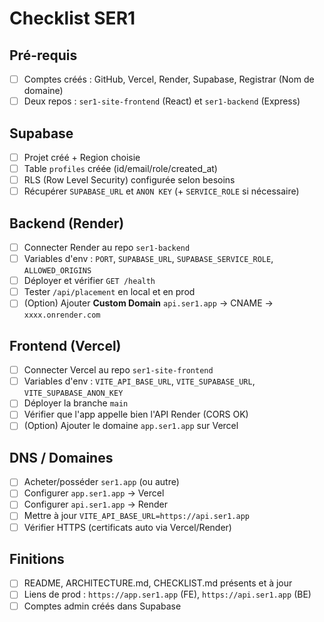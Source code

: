 # Checklist SER1

## Pré-requis
- [ ] Comptes créés : GitHub, Vercel, Render, Supabase, Registrar (Nom de domaine)
- [ ] Deux repos : `ser1-site-frontend` (React) et `ser1-backend` (Express)

## Supabase
- [ ] Projet créé + Region choisie
- [ ] Table `profiles` créée (id/email/role/created_at)
- [ ] RLS (Row Level Security) configurée selon besoins
- [ ] Récupérer `SUPABASE_URL` et `ANON KEY` (+ `SERVICE_ROLE` si nécessaire)

## Backend (Render)
- [ ] Connecter Render au repo `ser1-backend`
- [ ] Variables d'env : `PORT`, `SUPABASE_URL`, `SUPABASE_SERVICE_ROLE`, `ALLOWED_ORIGINS`
- [ ] Déployer et vérifier `GET /health`
- [ ] Tester `/api/placement` en local et en prod
- [ ] (Option) Ajouter **Custom Domain** `api.ser1.app` → CNAME → `xxxx.onrender.com`

## Frontend (Vercel)
- [ ] Connecter Vercel au repo `ser1-site-frontend`
- [ ] Variables d'env : `VITE_API_BASE_URL`, `VITE_SUPABASE_URL`, `VITE_SUPABASE_ANON_KEY`
- [ ] Déployer la branche `main`
- [ ] Vérifier que l'app appelle bien l'API Render (CORS OK)
- [ ] (Option) Ajouter le domaine `app.ser1.app` sur Vercel

## DNS / Domaines
- [ ] Acheter/posséder `ser1.app` (ou autre)
- [ ] Configurer `app.ser1.app` → Vercel
- [ ] Configurer `api.ser1.app` → Render
- [ ] Mettre à jour `VITE_API_BASE_URL=https://api.ser1.app`
- [ ] Vérifier HTTPS (certificats auto via Vercel/Render)

## Finitions
- [ ] README, ARCHITECTURE.md, CHECKLIST.md présents et à jour
- [ ] Liens de prod : `https://app.ser1.app` (FE), `https://api.ser1.app` (BE)
- [ ] Comptes admin créés dans Supabase
